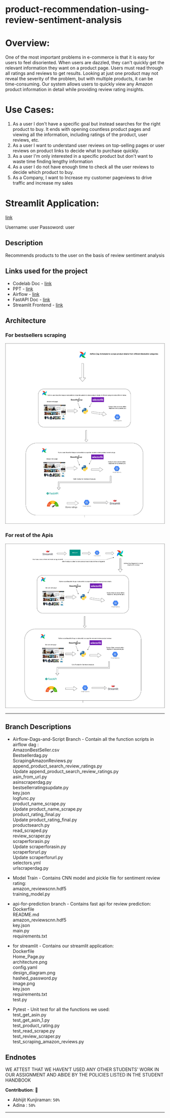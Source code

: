 # product-recommendation-using-review-sentiment-analysis 
# Overview:
One of the most important problems in e-commerce is that it is easy for users to feel disoriented. When users are dazzled, they can't quickly get the relevant information they want on a product page. Users must read through all ratings and reviews to get results. Looking at just one product may not reveal the severity of the problem, but with multiple products, it can be time-consuming.
Our system allows users to quickly view any Amazon product information in detail while providing review rating insights.

# Use Cases:
1. As a user I don't have a specific goal but instead searches for the right product to buy. It ends with opening countless product pages and viewing all the information, including ratings of the product, user reviews, etc.
2. As a user I want to understand user reviews on top-selling pages or user reviews on product links to decide what to purchase quickly.
3. As a user I'm only interested in a specific product but don't want to waste time finding lengthy information 
4. As a user I do not have enough time to check all the user reviews to decide which product to buy.
5. As a Company, I want to Increase my customer pageviews to drive traffic and increase my sales

# Streamlit Application:

[link](https://damg7245-finalproject-sentiment-analysis-fol52rb4xq-ue.a.run.app)

Username: user Passoword: user

## Description 
Recommends products to the user on the basis of review sentiment analysis

## Links used for the project
* Codelab Doc - [link](https://docs.google.com/document/d/1GfmdoByty7ZWO9nkfJnps5On1DQxQDlSLDi5CvqImD8/edit?usp=sharing)
* PPT - [link](https://docs.google.com/document/d/1GfmdoByty7ZWO9nkfJnps5On1DQxQDlSLDi5CvqImD8/edit?usp=sharing)
* Airflow - [link](http://35.196.111.228:8080/home)
* FastAPI Doc - [link](http://34.73.35.12:8090/docs)
* Streamlit Frontend - [link](https://damg7245-finalproject-sentiment-analysis-fol52rb4xq-ue.a.run.app)


## Architecture 
### For bestsellers scraping
![alt text](images/architecture.png)

### For rest of the Apis
![alt text](images/Architecture1.png)


---

## Branch Descriptions
* Airflow-Dags-and-Script Branch - Contain all the function scripts in airflow dag : \
AmazonBestSeller.csv \
Bestsellerdag.py \
ScrapingAmazonReviews.py \
append_product_search_review_ratings.py \
Update append_product_search_review_ratings.py \
asin_from_url.py \
asinscraperdag.py \
bestsellerratingsupdate.py \
key.json \
logfunc.py \
product_name_scrape.py \
Update product_name_scrape.py \
product_rating_final.py \
Update product_rating_final.py \
productsearch.py \
read_scraped.py \
review_scraper.py \
scraperforasin.py \
Update scraperforasin.py \
scraperforurl.py \
Update scraperforurl.py \
selectors.yml \
urlscraperdag.py 

* Model Train - Contains CNN model and pickle file for sentiment review rating: \
amazon_reviewscnn.hdf5 \
training_model.py 

* api-for-prediction branch - Contains fast api for review prediction: \
Dockerfile \
README.md \
amazon_reviewscnn.hdf5 \
key.json \
main.py \
requirements.txt 

* for streamlit - Contains our streamlit application: \
Dockerfile \
Home_Page.py \
architecture.png \
config.yaml \
design_diagram.png \
hashed_password.py \
image.png \
key.json \
requirements.txt \
test.py 

* Pytest - Unit test for all the functions we used: \
test_get_asin.py \
test_get_asin_1.py \
test_product_rating.py \
test_read_scrape.py \
test_review_scraper.py \
test_scraping_amazon_reviews.py 








## Endnotes

WE ATTEST THAT WE HAVEN’T USED ANY OTHER STUDENTS' WORK IN OUR ASSIGNMENT AND ABIDE BY THE POLICIES LISTED IN THE STUDENT HANDBOOK

**Contribution**: 🤝
*   Abhijit Kunjiraman: `50%`
*   Adina : `50%`

---
